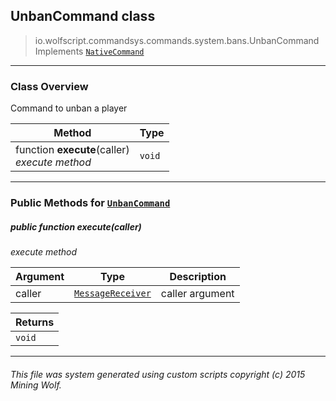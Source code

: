 ## UnbanCommand __class__

>io.wolfscript.commandsys.commands.system.bans.UnbanCommand
>Implements [`NativeCommand`](../../../NativeCommand.md)

---

### Class Overview

Command to unban a player

Method | Type   
--- | :--- 
 function __execute__(caller) <br> _execute method_ | `void`



---


### Public Methods for [`UnbanCommand`](UnbanCommand.md)

##### <a id='execute'></a>public  function __execute__(caller)

_execute method_

Argument | Type | Description  
--- | --- | --- 
caller | [`MessageReceiver`](../../../../chat/MessageReceiver.md) | caller argument

Returns | 
--- | 
`void` |


---


###### This file was system generated using custom scripts copyright (c) 2015 Mining Wolf.
	

